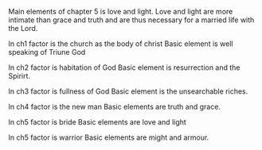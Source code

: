 Main elements of chapter 5 is love and light.
Love and light are more intimate than grace and truth and are thus necessary for a married life with the Lord.

In ch1 factor is the church as the body of christ
Basic element is well speaking of Triune God

In ch2 factor is habitation of God
Basic element is resurrection and the Spirirt.

In ch3 factor is fullness of God
Basic element is the unsearchable riches.

In ch4 factor is the new man
Basic elements are truth and grace.

In ch5 factor is bride
Basic elements are love and light

In ch5 factor is warrior
Basic elements are might and armour.

